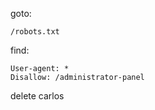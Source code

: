 
goto: 
```
/robots.txt
```

find: 
```
User-agent: *
Disallow: /administrator-panel
```

delete carlos